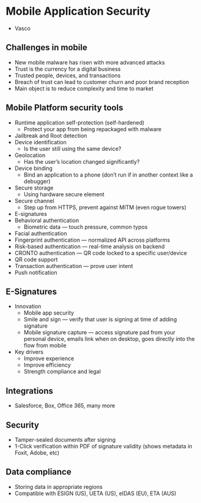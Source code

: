 # Mobile Application Security
* Vasco
## Challenges in mobile
* New mobile malware has risen with more advanced attacks
* Trust is the currency for a digital business
* Trusted people, devices, and transactions
* Breach of trust can lead to customer churn and poor brand reception
* Main object is to reduce complexity and time to market
## Mobile Platform security tools
* Runtime application self-protection (self-hardened)
	* Protect your app from being repackaged with malware
* Jailbreak and Root detection
* Device identification
	* Is the user still using the same device?
* Geolocation
	* Has the user’s location changed significantly?
* Device binding
	* Bind an application to a phone (don’t run if in another context like a debugger)
* Secure storage
	* Using hardware secure element
* Secure channel
	* Step up from HTTPS, prevent against MITM (even rogue towers)
* E-signatures
* Behavioral authentication
	* Biometric data — touch pressure, common typos
* Facial authentication
* Fingerprint authentication — normalized API across platforms
* Risk-based authentication — real-time analysis on backend
* CRONTO authentication — QR code locked to a specific user/device
* QR code support
* Transaction authentication — prove user intent
* Push notification
## E-Signatures
* Innovation
	* Mobile app security
	* Smile and sign — verify that user is signing at time of adding signature
	* Mobile signature capture — access signature pad from your personal device, emails link when on desktop, goes directly into the flow from mobile
* Key drivers
	* Improve experience
	* Improve efficiency
	* Strength compliance and legal
## Integrations
* Salesforce, Box, Office 365, many more
## Security
* Tamper-sealed documents after signing
* 1-Click verification within PDF of signature validity (shows metadata in Foxit, Adobe, etc)
## Data compliance
* Storing data in appropriate regions
* Compatible with ESIGN (US), UETA (US), eIDAS (EU), ETA (AUS)

